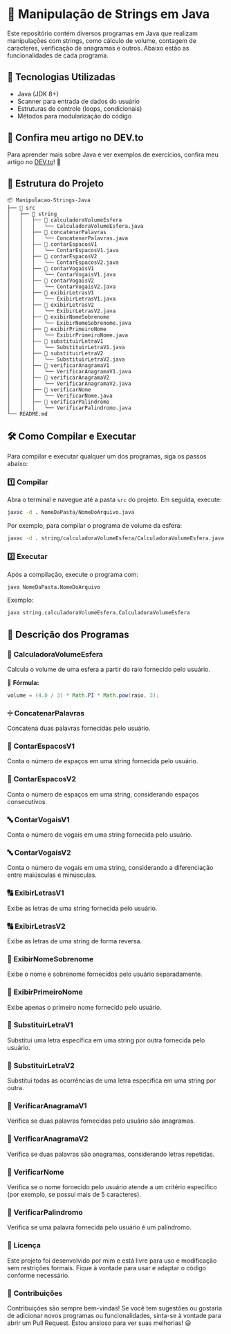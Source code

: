 # 📌 Manipulação de Strings em Java

Este repositório contém diversos programas em Java que realizam manipulações com strings, 
como cálculo de volume, contagem de caracteres, verificação de anagramas e outros. 
Abaixo estão as funcionalidades de cada programa.

## 🚀 Tecnologias Utilizadas

- Java (JDK 8+)
- Scanner para entrada de dados do usuário
- Estruturas de controle (loops, condicionais)
- Métodos para modularização do código

## 📌 Confira meu artigo no DEV.to

Para aprender mais sobre Java e ver exemplos de exercícios, confira meu artigo no [DEV.to](https://dev.to/vitorpaiola/lista-de-exercicios-basicos-em-java-part-2-5aj2)! 🚀

## 📂 Estrutura do Projeto

```estrutura
📦 Manipulacao-Strings-Java
├── 📁 src
│   ├── 📁 string
│   │   ├── 📁 calculadoraVolumeEsfera
│   │   │   └── CalculadoraVolumeEsfera.java
│   │   ├── 📁 concatenarPalavras
│   │   │   └── ConcatenarPalavras.java
│   │   ├── 📁 contarEspacosV1
│   │   │   └── ContarEspacosV1.java
│   │   ├── 📁 contarEspacosV2
│   │   │   └── ContarEspacosV2.java
│   │   ├── 📁 contarVogaisV1
│   │   │   └── ContarVogaisV1.java
│   │   ├── 📁 contarVogaisV2
│   │   │   └── ContarVogaisV2.java
│   │   ├── 📁 exibirLetrasV1
│   │   │   └── ExibirLetrasV1.java
│   │   ├── 📁 exibirLetrasV2
│   │   │   └── ExibirLetrasV2.java
│   │   ├── 📁 exibirNomeSobrenome
│   │   │   └── ExibirNomeSobrenome.java
│   │   ├── 📁 exibirPrimeiroNome
│   │   │   └── ExibirPrimeiroNome.java
│   │   ├── 📁 substituirLetraV1
│   │   │   └── SubstituirLetraV1.java
│   │   ├── 📁 substituirLetraV2
│   │   │   └── SubstituirLetraV2.java
│   │   ├── 📁 verificarAnagramaV1
│   │   │   └── VerificarAnagramaV1.java
│   │   ├── 📁 verificarAnagramaV2
│   │   │   └── VerificarAnagramaV2.java
│   │   ├── 📁 verificarNome
│   │   │   └── VerificarNome.java
│   │   ├── 📁 verificarPalindromo
│   │   │   └── VerificarPalindromo.java
└── README.md
```

## 🛠️ Como Compilar e Executar

Para compilar e executar qualquer um dos programas, siga os passos abaixo:

### 1️⃣ **Compilar**

Abra o terminal e navegue até a pasta `src` do projeto. Em seguida, execute:

```sh
javac -d . NomeDaPasta/NomeDoArquivo.java
```

Por exemplo, para compilar o programa de volume da esfera:

```sh
javac -d . string/calculadoraVolumeEsfera/CalculadoraVolumeEsfera.java
```

### 2️⃣ **Executar**

Após a compilação, execute o programa com:

```sh
java NomeDaPasta.NomeDoArquivo
```

Exemplo:

```sh
java string.calculadoraVolumeEsfera.CalculadoraVolumeEsfera
```

## 📌 Descrição dos Programas

### 🔵 **CalculadoraVolumeEsfera**

Calcula o volume de uma esfera a partir do raio fornecido pelo usuário.

📌 **Fórmula:**
```java
volume = (4.0 / 3) * Math.PI * Math.pow(raio, 3);
```

### ➗ **ConcatenarPalavras**

Concatena duas palavras fornecidas pelo usuário.

### 🔢 **ContarEspacosV1**

Conta o número de espaços em uma string fornecida pelo usuário.

### 🔢 **ContarEspacosV2**

Conta o número de espaços em uma string, considerando espaços consecutivos.

### 🔤 **ContarVogaisV1**

Conta o número de vogais em uma string fornecida pelo usuário.

### 🔤 **ContarVogaisV2**

Conta o número de vogais em uma string, considerando a diferenciação entre maiúsculas e minúsculas.

### 🔠 **ExibirLetrasV1**

Exibe as letras de uma string fornecida pelo usuário.

### 🔠 **ExibirLetrasV2**

Exibe as letras de uma string de forma reversa.

### 📝 **ExibirNomeSobrenome**

Exibe o nome e sobrenome fornecidos pelo usuário separadamente.

### 📝 **ExibirPrimeiroNome**

Exibe apenas o primeiro nome fornecido pelo usuário.

### 🔄 **SubstituirLetraV1**

Substitui uma letra específica em uma string por outra fornecida pelo usuário.

### 🔄 **SubstituirLetraV2**

Substitui todas as ocorrências de uma letra específica em uma string por outra.

### 🔑 **VerificarAnagramaV1**

Verifica se duas palavras fornecidas pelo usuário são anagramas.

### 🔑 **VerificarAnagramaV2**

Verifica se duas palavras são anagramas, considerando letras repetidas.

### 🧾 **VerificarNome**

Verifica se o nome fornecido pelo usuário atende a um critério específico (por exemplo, se possui mais de 5 caracteres).

### 🔄 **VerificarPalindromo**

Verifica se uma palavra fornecida pelo usuário é um palíndromo.

### 📜 **Licença**

Este projeto foi desenvolvido por mim e está livre para uso e modificação sem restrições formais.
Fique à vontade para usar e adaptar o código conforme necessário.

### 🤝 **Contribuições**

Contribuições são sempre bem-vindas! Se você tem sugestões ou gostaria de adicionar novos programas ou funcionalidades,
sinta-se à vontade para abrir um Pull Request. Estou ansioso para ver suas melhorias! 😃

